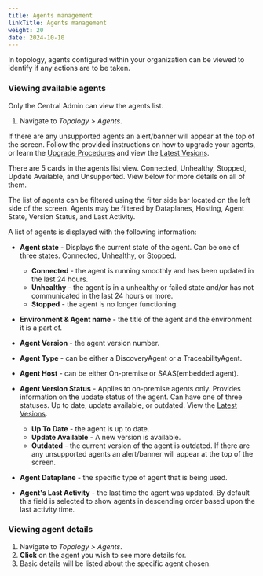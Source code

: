 ```yaml
---
title: Agents management
linkTitle: Agents management
weight: 20
date: 2024-10-10
---
```


In topology, agents configured within your organization can be viewed to identify if any actions are to be taken.

### Viewing available agents

Only the Central Admin can view the agents list.

1. Navigate to *Topology > Agents*.

If there are any unsupported agents an alert/banner will appear at the top of the screen. Follow the provided instructions on how to upgrade your agents, or learn the [Upgrade Procedures](https://docs.axway.com/bundle/amplify-central/page/docs/connect_manage_environ/connected_agent_common_reference/upgrade_agent/index.html) and view the [Latest Vesions](https://docs.axway.com/bundle/amplify-central/page/docs/amplify_relnotes/index.html).

There are 5 cards in the agents list view. Connected, Unhealthy, Stopped, Update Available, and Unsupported. View below for more details on all of them.

The list of agents can be filtered using the filter side bar located on the left side of the screen. Agents may be filtered by Dataplanes, Hosting, Agent State, Version Status, and Last Activity.

A list of agents is displayed with the following information:

* **Agent state** - Displays the current state of the agent. Can be one of three states. Connected, Unhealthy, or Stopped.

    * **Connected** - the agent is running smoothly and has been updated in the last 24 hours.
    * **Unhealthy** -  the agent is in a unhealthy or failed state and/or has not communicated in the last 24 hours or more.
    * **Stopped** - the agent is no longer functioning.

* **Environment & Agent name** - the title of the agent and the environment it is a part of.
* **Agent Version** - the agent version number.
* **Agent Type** - can be either a DiscoveryAgent or a TraceabilityAgent.
* **Agent Host** - can be either On-premise or SAAS(embedded agent).
* **Agent Version Status** - Applies to on-premise agents only. Provides information on the update status of the agent. Can have one of three statuses. Up to date, update available, or outdated. View the [Latest Vesions](https://docs.axway.com/bundle/amplify-central/page/docs/amplify_relnotes/index.html).

    * **Up To Date** - the agent is up to date.
    * **Update Available** - A new version is available.
    * **Outdated** - the current version of the agent is outdated. If there are any unsupported agents an alert/banner will appear at the top of the screen.

* **Agent Dataplane** - the specific type of agent that is being used.
* **Agent's Last Activity** - the last time the agent was updated. By default this field is selected to show agents in descending order based upon the last activity time.

### Viewing agent details

1. Navigate to *Topology > Agents*.
2. **Click** on the agent you wish to see more details for.
3. Basic details will be listed about the specific agent chosen.
